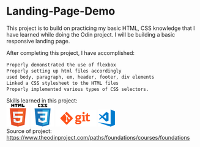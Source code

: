 # Landing-Page-Demo


This project is to build on practicing my basic HTML, CSS knowledge that I have learned while doing the Odin project. I will be building a basic responsive landing page.

After completing this project, I have accomplished:

    Properly demonstrated the use of flexbox
    Properly setting up html files accordingly
    used body, paragraph, em, header, footer, div elements
    Linked a CSS stylesheet to the HTML files
    Properly implemented various types of CSS selectors.

Skills learned in this project:<br>
![alt html logo](/images/html.png) ![alt css logo](/images/css.png) ![alt git logo](/images/git.png) ![alt vscode logo](/images/vscode.png)<br>
Source of project: https://www.theodinproject.com/paths/foundations/courses/foundations
